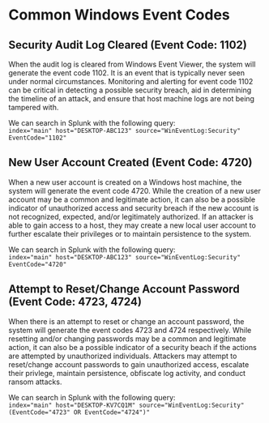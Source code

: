 # Common Windows Event Codes

## Security Audit Log Cleared (Event Code: 1102)
When the audit log is cleared from Windows Event Viewer, the system will generate the event code 1102. It is an event that is typically never seen under normal circumstances. Monitoring and alerting for event code 1102 can be critical in detecting a possible security breach, aid in determining the timeline of an attack, and ensure that host machine logs are not being tampered with. 

We can search in Splunk with the following query:  
`
index="main" host="DESKTOP-ABC123" source="WinEventLog:Security" EventCode="1102"
`


## New User Account Created (Event Code: 4720)
When a new user account is created on a Windows host machine, the system will generate the event code 4720. While the creation of a new user account may be a common and legitimate action, it can also be a possible indicator of unauthorized access and security breach if the new account is not recognized, expected, and/or legitimately authorized. If an attacker is able to gain access to a host, they may create a new local user account to further escalate their privileges or to maintain persistence to the system.

We can search in Splunk with the following query:  
`
index="main" host="DESKTOP-ABC123" source="WinEventLog:Security" EventCode="4720"
`



## Attempt to Reset/Change Account Password (Event Code: 4723, 4724)
When there is an attempt to reset or change an account password, the system will generate the event codes 4723 and 4724 respectively. While resetting and/or changing passwords may be a common and legitimate action, it can also be a possible indicator of a security beach if the actions are attempted by unauthorized individuals. Attackers may attempt to reset/change account passwords to gain unauthorized access, escalate their privlege, maintain persistence, obfiscate log activity, and conduct ransom attacks.

We can search in Splunk with the following query:  
`
index="main" host="DESKTOP-KV7CQ1M" source="WinEventLog:Security" (EventCode="4723" OR EventCode="4724")"
`